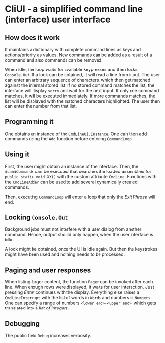 # CliUI - a simplified command line (interface) user interface

## How does it work

It maintains a dictionary with complete command lines as keys and actions/priority as values. 
New commands can be added as a result of a command and also commands can be removed.

When idle, the loop waits for available keypresses and then locks `Console.Out`. 
If a lock can be obtained, it will read a line from input. 
The user can enter an arbitrary sequence of characters, 
which then get matched against the internal stored list.
If no stored command matches the list, the interface will display `sorry` and wait for the next input.
If only one command matches, it will be executed immediately.
If more commands matches, the list will be displayed with the matched characters highlighted.
The user then can enter the number from that list.


## Programming it

One obtains an instance of the `CmdLineUi.Instance`. 
One can then add commands using the `Add` function before entering `CommandLoop`.

## Using it

First, the user might obtain an instance of the interface.
Then, the `Scan4Commands` can  be executed that searches the loaded assemblies for `public static void XX()` with the custom attribute `CmdLine`.
Functions with the `CmdLineAdder` can be used to add several dynamically created commands.

Then, executing `CommandLoop` will enter a loop that only the *Exit Phrase* will end. 

## Locking `Console.Out`

Background jobs must not interfere with a user dialog from another command. Hence, output should only happen, when the user interface is idle.

A lock might be obtained, once the UI is idle again. But then the keystrokes might have been used and nothing needs to be processed. 

## Paging and user responses

When listing larger content, the function `Pager` can be invoked after each line. 
When enough rows were displayed, it waits for user interaction. 
Just pressing *Enter* continues with the display. 
Everything else raises a `CmdLineInterrupt` with the list of words in `Words` and numbers in `Numbers`. 
One can specify a range of numbers `<lower end>-<upper end>`, which gets translated into a *list of integers*.

## Debugging

The public field `Debug` increases verbosity.
